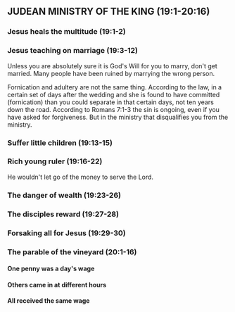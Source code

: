 ## JUDEAN MINISTRY OF THE KING (19:1-20:16)

### Jesus heals the multitude (19:1-2)

### Jesus teaching on marriage (19:3-12)

Unless you are absolutely sure it is God's Will for you to marry, don't get married. Many people have been ruined by marrying the wrong person.

Fornication and adultery are not the same thing. According to the law, in a certain set of days after the wedding and she is found to have committed (fornication) than you could separate in that certain days, not ten years down the road. 
According to Romans 7:1-3 the sin is ongoing, even if you have asked for forgiveness. But in the ministry that disqualifies you from the ministry.

### Suffer little children (19:13-15)

### Rich young ruler (19:16-22)

He wouldn't let go of the money to serve the Lord.

### The danger of wealth (19:23-26)

### The disciples reward (19:27-28)

### Forsaking all for Jesus (19:29-30)

### The parable of the vineyard (20:1-16)

#### One penny was a day's wage

#### Others came in at different hours

#### All received the same wage